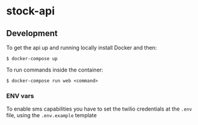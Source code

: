 # stock-api

## Development 

To get the api up and running locally install Docker and then:

```shell
$ docker-compose up
```

To run commands inside the container:

```shell
$ docker-compose run web <command>
```

### ENV vars

To enable sms capabilities you have to set the twilio credentials at the `.env` file, using the `.env.example` template
